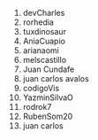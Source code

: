 1. devCharles
2. rorhedia
3. tuxdinosaur
4. AniaCuapio
5. arianaomi
6. melscastillo
7. Juan Cundafe
8. juan carlos avalos 
8. codigoVis
9. YazminSilvaO
10. rodrok7
11. RubenSom20
12. juan carlos 